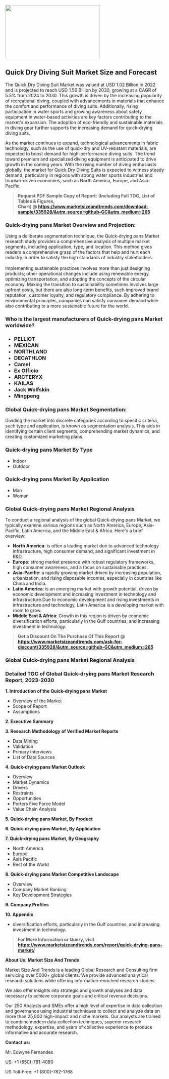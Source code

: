 <p><img class="alignnone size-medium wp-image-20088" src="https://ffe5etoiles.com/wp-content/uploads/2024/12/MST1-300x171.png" alt="" width="300" height="171" /></p><h2>Quick Dry Diving Suit Market Size and Forecast</h2><p>The Quick Dry Diving Suit Market was valued at USD 1.02 Billion in 2022 and is projected to reach USD 1.56 Billion by 2030, growing at a CAGR of 5.5% from 2024 to 2030. This growth is driven by the increasing popularity of recreational diving, coupled with advancements in materials that enhance the comfort and performance of diving suits. Additionally, rising participation in water sports and growing awareness about safety equipment in water-based activities are key factors contributing to the market's expansion. The adoption of eco-friendly and sustainable materials in diving gear further supports the increasing demand for quick-drying diving suits.</p><p>As the market continues to expand, technological advancements in fabric technology, such as the use of quick-dry and UV-resistant materials, are expected to boost demand for high-performance diving suits. The trend toward premium and specialized diving equipment is anticipated to drive growth in the coming years. With the rising number of diving enthusiasts globally, the market for Quick Dry Diving Suits is expected to witness steady demand, particularly in regions with strong water sports industries and tourism-driven economies, such as North America, Europe, and Asia-Pacific.</p></p><blockquote id="" class=""><strong>Request PDF Sample Copy of Report: (Including Full TOC, List of Tables &amp; Figures, Chart)&nbsp;@&nbsp;<strong><a href="https://www.marketsizeandtrends.com/download-sample/335928/&utm_source=github-GC&utm_medium=265" target="_blank">https://www.marketsizeandtrends.com/download-sample/335928/&utm_source=github-GC&utm_medium=265</a></strong></strong></blockquote><h3 id="" class="">Quick-drying pans Market&nbsp;Overview and Projection:</h3><p id="" class="">Using a deliberate segmentation technique, the Quick-drying pans Market research study provides a comprehensive analysis of multiple market segments, including application, type, and location. This method gives readers a comprehensive grasp of the factors that help and hurt each industry in order to satisfy the high standards of industry stakeholders. <br /> <br />Implementing sustainable practices involves more than just designing products; other operational changes include using renewable energy, optimizing transportation, and adopting the concepts of the circular economy. Making the transition to sustainability sometimes involves large upfront costs, but there are also long-term benefits, such improved brand reputation, customer loyalty, and regulatory compliance. By adhering to environmental principles, companies can satisfy consumer demand while also contributing to a more sustainable future for the world.</p><h3 id="" class="">Who is the largest manufacturers of&nbsp;Quick-drying pans Market worldwide?</h3><h3 class=""><p><ul><li>PELLIOT </li><li> MEXICAN </li><li> NORTHLAND </li><li> DECATHLON </li><li> Camel </li><li> Ex Officio </li><li> ARCTERYX </li><li> KAILAS </li><li> Jack Wolfskin </li><li> Mingpeng</li></ul></p></h3><h3 id="" class="">Global&nbsp;Quick-drying pans Market Segmentation:</h3><p id="" class="">Dividing the market into discrete categories according to specific criteria, such type and application, is known as segmentation analysis. This aids in identifying certain client segments, comprehending market dynamics, and creating customized marketing plans.</p><h3 id="" class="">Quick-drying pans Market&nbsp;By Type</h3><p><p><ul><li>Indoor</li><li> Outdoor</p></li></ul></p></p><h3 id="" class="">Quick-drying pans Market&nbsp;By Application</h3><p class=""><p><ul><li>Man</li><li> Woman</li></ul></p></p><h3 id="" class="">Global Quick-drying pans Market Regional Analysis</h3><p id="" class="">To conduct a regional analysis of the global Quick-drying pans Market, we typically examine various regions such as North America, Europe, Asia-Pacific, Latin America, and the Middle East &amp; Africa. Here's a brief overview:</p><ul><li><strong>North America</strong>: is often a leading market due to advanced technology infrastructure, high consumer demand, and significant investment in R&amp;D.</li><li><strong>Europe</strong>: strong market presence with robust regulatory frameworks, high consumer awareness, and a focus on sustainable practices.</li><li><strong>Asia-Pacific</strong>: a rapidly growing market driven by increasing population, urbanization, and rising disposable incomes, especially in countries like China and India.</li><li><strong>Latin America</strong>: is an emerging market with growth potential, driven by economic development and increasing investment in technology and infrastructure.Due to economic development and rising investments in infrastructure and technology, Latin America is a developing market with room to grow.</li><li><strong>Middle East &amp; Africa</strong>: Growth in this region is driven by economic diversification efforts, particularly in the Gulf countries, and increasing investment in technology.</li></ul><blockquote id="" class=""><strong>Get a Discount On The Purchase Of This Report @ <strong><a href="https://www.marketsizeandtrends.com/ask-for-discount/335928/&utm_source=github-GC&utm_medium=265" target="_blank">https://www.marketsizeandtrends.com/ask-for-discount/335928/&utm_source=github-GC&utm_medium=265</a></strong></strong></blockquote><h3 id="" class="">Global Quick-drying pans Market Regional Analysis</h3><h3 id="" class="">Detailed TOC of Global Quick-drying pans Market Research Report, 2023-2030</h3><p id="" class=""><strong>1. Introduction of the Quick-drying pans Market</strong></p><ul><li>Overview of the Market</li><li>Scope of Report</li><li>Assumptions</li></ul><p id="" class=""><strong>2. Executive Summary</strong></p><p id="" class=""><strong>3. Research Methodology of Verified Market Reports</strong></p><ul><li>Data Mining</li><li>Validation</li><li>Primary Interviews</li><li>List of Data Sources</li></ul><p id="" class=""><strong>4. Quick-drying pans Market Outlook</strong></p><ul><li>Overview</li><li>Market Dynamics</li><li>Drivers</li><li>Restraints</li><li>Opportunities</li><li>Porters Five Force Model</li><li>Value Chain Analysis</li></ul><p id="" class=""><strong>5. Quick-drying pans Market, By Product</strong></p><p id="" class=""><strong>6. Quick-drying pans Market, By Application</strong></p><p id="" class=""><strong>7. Quick-drying pans Market, By Geography</strong></p><ul><li>North America</li><li>Europe</li><li>Asia Pacific</li><li>Rest of the World</li></ul><p id="" class=""><strong>8. Quick-drying pans Market Competitive Landscape</strong></p><ul><li>Overview</li><li>Company Market Ranking</li><li>Key Development Strategies</li></ul><p id="" class=""><strong>9. Company Profiles</strong></p><p id="" class=""><strong>10. Appendix</strong></p><ul><li>diversification efforts, particularly in the Gulf countries, and increasing investment in technology.</li></ul><blockquote id="" class=""><strong>For More Information or Query, visit <strong><strong><a href="https://www.marketsizeandtrends.com/report/quick-drying-pans-market/" target="_blank">https://www.marketsizeandtrends.com/report/quick-drying-pans-market/</a></strong></strong></strong></blockquote><p id="" class=""><strong>About Us: Market Size And Trends</strong></p><p id="" class="">Market Size And Trends is a leading Global Research and Consulting firm servicing over 5000+ global clients. We provide advanced analytical research solutions while offering information-enriched research studies.</p><p id="" class="">We also offer insights into strategic and growth analyses and data necessary to achieve corporate goals and critical revenue decisions.</p><p id="" class="">Our 250 Analysts and SMEs offer a high level of expertise in data collection and governance using industrial techniques to collect and analyze data on more than 25,000 high-impact and niche markets. Our analysts are trained to combine modern data collection techniques, superior research methodology, expertise, and years of collective experience to produce informative and accurate research.</p><p id="" class=""><strong>Contact us:</strong></p><p id="" class="">Mr. Edwyne Fernandes</p><p id="" class="">US: +1 (650)-781-4080</p><p id="" class="">US Toll-Free: +1 (800)-782-1768</p>
